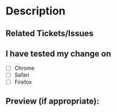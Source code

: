 # Description

<!--- Describe your changes in detail -->

## Related Tickets/Issues

<!--- If this PR is related to any ticket, link the issue here -->

## I have tested my change on

-   [ ] Chrome
-   [ ] Safari
-   [ ] Firefox

## Preview (if appropriate):

<!--- Upload a screenshot or video of your change -->
